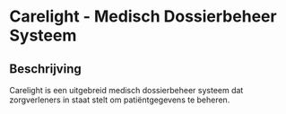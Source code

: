 # Carelight - Medisch Dossierbeheer Systeem

## Beschrijving
Carelight is een uitgebreid medisch dossierbeheer systeem dat zorgverleners in staat stelt om patiëntgegevens te beheren.
